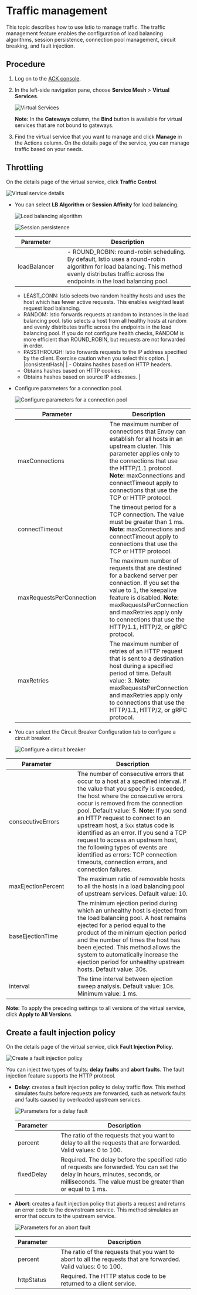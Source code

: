 # Traffic management

This topic describes how to use Istio to manage traffic. The traffic management feature enables the configuration of load balancing algorithms, session persistence, connection pool management, circuit breaking, and fault injection.

## Procedure

1.  Log on to the [ACK console](https://cs.console.aliyun.com).

2.  In the left-side navigation pane, choose **Service Mesh** \> **Virtual Services**.

    ![Virtual Services](https://static-aliyun-doc.oss-cn-hangzhou.aliyuncs.com/assets/img/en-US/1602633061/p147885.png)

    **Note:** In the **Gateways** column, the **Bind** button is available for virtual services that are not bound to gateways.

3.  Find the virtual service that you want to manage and click **Manage** in the Actions column. On the details page of the service, you can manage traffic based on your needs.


## Throttling

On the details page of the virtual service, click **Traffic Control**.

![Virtual service details](https://static-aliyun-doc.oss-cn-hangzhou.aliyuncs.com/assets/img/en-US/1602633061/p147887.png)

-   You can select **LB Algorithm** or **Session Affinity** for load balancing.

    ![Load balancing algorithm](../images/p43337.jpg "Load balancing algorithm")

    ![Session persistence](../images/p43338.jpg "Session persistence")

    |Parameter| |Description|
    |---------|--|-----------|
    |loadBalancer| |    -   ROUND\_ROBIN: round-robin scheduling. By default, Istio uses a round-robin algorithm for load balancing. This method evenly distributes traffic across the endpoints in the load balancing pool.
    -   LEAST\_CONN: Istio selects two random healthy hosts and uses the host which has fewer active requests. This enables weighted least request load balancing.
    -   RANDOM: Istio forwards requests at random to instances in the load balancing pool. Istio selects a host from all healthy hosts at random and evenly distributes traffic across the endpoints in the load balancing pool. If you do not configure health checks, RANDOM is more efficient than ROUND\_ROBIN, but requests are not forwarded in order.
    -   PASSTHROUGH: Istio forwards requests to the IP address specified by the client. Exercise caution when you select this option. |
    |consistentHash| |    -   Obtains hashes based on HTTP headers.
    -   Obtains hashes based on HTTP cookies.
    -   Obtains hashes based on source IP addresses. |

-   Configure parameters for a connection pool.

    ![Configure parameters for a connection pool](https://static-aliyun-doc.oss-cn-hangzhou.aliyuncs.com/assets/img/en-US/5655359951/p43339.jpg)

    |Parameter| |Description|
    |---------|--|-----------|
    |maxConnections| |The maximum number of connections that Envoy can establish for all hosts in an upstream cluster. This parameter applies only to the connections that use the HTTP/1.1 protocol. **Note:** maxConnections and connectTimeout apply to connections that use the TCP or HTTP protocol. |
    |connectTimeout| |The timeout period for a TCP connection. The value must be greater than 1 ms. **Note:** maxConnections and connectTimeout apply to connections that use the TCP or HTTP protocol. |
    |maxRequestsPerConnection| |The maximum number of requests that are destined for a backend server per connection. If you set the value to 1, the keepalive feature is disabled. **Note:** maxRequestsPerConnection and maxRetries apply only to connections that use the HTTP/1.1, HTTP/2, or gRPC protocol. |
    |maxRetries| |The maximum number of retries of an HTTP request that is sent to a destination host during a specified period of time. Default value: 3. **Note:** maxRequestsPerConnection and maxRetries apply only to connections that use the HTTP/1.1, HTTP/2, or gRPC protocol. |

-   You can select the Circuit Breaker Configuration tab to configure a circuit breaker.

    ![Configure a circuit breaker](https://static-aliyun-doc.oss-cn-hangzhou.aliyuncs.com/assets/img/en-US/5655359951/p43340.jpg)


|Parameter| |Description|
|---------|--|-----------|
|consecutiveErrors| |The number of consecutive errors that occur to a host at a specified interval. If the value that you specify is exceeded, the host where the consecutive errors occur is removed from the connection pool. Default value: 5. **Note:** If you send an HTTP request to connect to an upstream host, a `5xx` status code is identified as an error. If you send a TCP request to access an upstream host, the following types of events are identified as errors: TCP connection timeouts, connection errors, and connection failures. |
|maxEjectionPercent| |The maximum ratio of removable hosts to all the hosts in a load balancing pool of upstream services. Default value: 10.|
|baseEjectionTime| |The minimum ejection period during which an unhealthy host is ejected from the load balancing pool. A host remains ejected for a period equal to the product of the minimum ejection period and the number of times the host has been ejected. This method allows the system to automatically increase the ejection period for unhealthy upstream hosts. Default value: 30s.|
|interval| |The time interval between ejection sweep analysis. Default value: 10s. Minimum value: 1 ms.|

**Note:** To apply the preceding settings to all versions of the virtual service, click **Apply to All Versions**.

## Create a fault injection policy

On the details page of the virtual service, click **Fault Injection Policy**.

![Create a fault injection policy](https://static-aliyun-doc.oss-cn-hangzhou.aliyuncs.com/assets/img/en-US/1602633061/p147889.png)

You can inject two types of faults: **delay faults** and **abort faults**. The fault injection feature supports the HTTP protocol.

-   **Delay**: creates a fault injection policy to delay traffic flow. This method simulates faults before requests are forwarded, such as network faults and faults caused by overloaded upstream services.

    ![Parameters for a delay fault](https://static-aliyun-doc.oss-cn-hangzhou.aliyuncs.com/assets/img/en-US/5655359951/p43341.jpg)

    |Parameter| |Description|
    |---------|--|-----------|
    |percent| |The ratio of the requests that you want to delay to all the requests that are forwarded. Valid values: 0 to 100.|
    |fixedDelay| |Required. The delay before the specified ratio of requests are forwarded. You can set the delay in hours, minutes, seconds, or milliseconds. The value must be greater than or equal to 1 ms.|

-   **Abort**: creates a fault injection policy that aborts a request and returns an error code to the downstream service. This method simulates an error that occurs to the upstream service.

    ![Parameters for an abort fault](https://static-aliyun-doc.oss-cn-hangzhou.aliyuncs.com/assets/img/en-US/5655359951/p43342.jpg)

    |Parameter| |Description|
    |---------|--|-----------|
    |percent| |The ratio of the requests that you want to abort to all the requests that are forwarded. Valid values: 0 to 100.|
    |httpStatus| |Required. The HTTP status code to be returned to a client service.|


